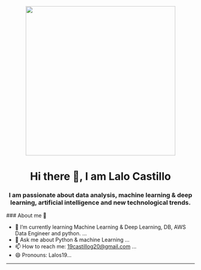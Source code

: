 <div id=" header" align="center">
<img src="https://media.giphy.com/media/MarRSACy8q3MPtXKQq/giphy.gif" width="400" />
<h1 align ='center'> Hi there 👋, I am Lalo Castillo </h1>
<h3 align ='center'> I am passionate about data analysis, machine learning & deep learning, artificial intelligence and new technological trends.</h3>
</div>
### About me 👋

- 🌱 I’m currently learning Machine Learning & Deep Learning, DB, AWS Data Engineer and python.  ...
- 💬 Ask me about  Python & machine Learning ...
- 📫 How to reach me: 19castillog20@gmail.com ...
- 😄 Pronouns: Lalos19...
---
